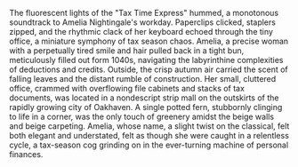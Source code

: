 The fluorescent lights of the "Tax Time Express" hummed, a monotonous soundtrack to Amelia Nightingale's workday.  Paperclips clicked, staplers zipped, and the rhythmic clack of her keyboard echoed through the tiny office, a miniature symphony of tax season chaos.  Amelia, a precise woman with a perpetually tired smile and hair pulled back in a tight bun, meticulously filled out form 1040s, navigating the labyrinthine complexities of deductions and credits.  Outside, the crisp autumn air carried the scent of falling leaves and the distant rumble of construction.  Her small, cluttered office, crammed with overflowing file cabinets and stacks of tax documents, was located in a nondescript strip mall on the outskirts of the rapidly growing city of Oakhaven.  A single potted fern, stubbornly clinging to life in a corner, was the only touch of greenery amidst the beige walls and beige carpeting. Amelia, whose name, a slight twist on the classical, felt both elegant and understated, felt as though she were caught in a relentless cycle, a tax-season cog grinding on in the ever-turning machine of personal finances.
